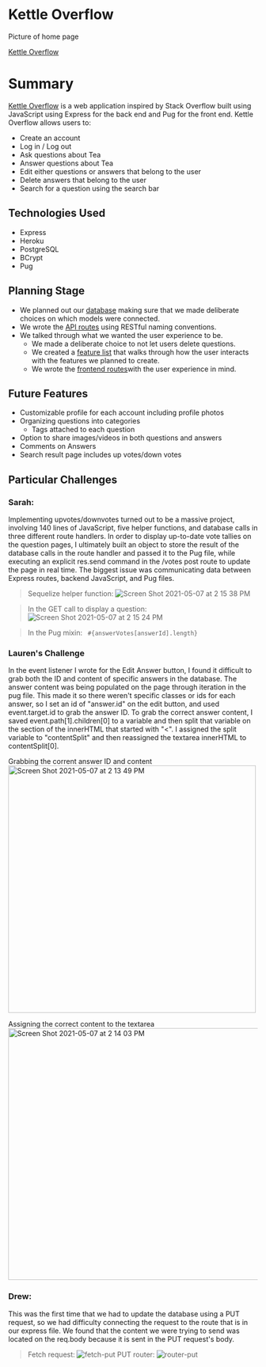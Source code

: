 # Kettle Overflow


Picture of home page

 [Kettle Overflow](https://kettle-overflow.herokuapp.com/)

# Summary

[Kettle Overflow](https://kettle-overflow.herokuapp.com/) is a web application inspired by Stack Overflow built using JavaScript using Express for the back end and Pug for the front end. Kettle Overflow allows users to:
-   Create an account
-   Log in / Log out
-   Ask questions about Tea
-   Answer questions about Tea
-   Edit either questions or answers that belong to the user
-   Delete answers that belong to the user
-   Search for a question using the search bar

## Technologies Used

-   Express
-   Heroku
-   PostgreSQL
-   BCrypt 
-   Pug

## Planning Stage

- We planned out our [database](https://github.com/boothjacobs/KettleOverflow/wiki/Database-Schema)  making sure that we made deliberate choices on which models were connected.
- We wrote the [API routes](https://github.com/boothjacobs/KettleOverflow/wiki/API-Documentation) using RESTful naming conventions.
- We talked through what we wanted the user experience to be. 
	- We made a deliberate choice to not let users delete questions.
	- We created a [feature list](https://github.com/boothjacobs/KettleOverflow/wiki/Feature-List) that walks through how the user interacts with the features we planned to create.
	- We wrote the [frontend routes](https://github.com/boothjacobs/KettleOverflow/wiki/Frontend-Routes)with the user experience in mind.

## Future Features

-	Customizable profile for each account including profile photos
-	Organizing questions into categories
	-	Tags attached to each question
-	Option to share images/videos in both questions and answers
-	Comments on Answers
-	Search result page includes up votes/down votes


## Particular Challenges

### Sarah: 

Implementing upvotes/downvotes turned out to be a massive project, involving 140 lines of JavaScript, five helper functions, and database calls in three different route handlers. In order to display up-to-date vote tallies on the question pages, I ultimately built an object to store the result of the database calls in the route handler and passed it to the Pug file, while executing an explicit res.send command in the /votes post route to update the page in real time. The biggest issue was communicating data between Express routes, backend JavaScript, and Pug files.
   
> Sequelize helper function: 
![Screen Shot 2021-05-07 at 2 15 38 PM](https://user-images.githubusercontent.com/75630072/117509285-cf8eaf80-af3e-11eb-8bae-26dc111c4e81.png)
	
>In the GET call to display a question:
   ![Screen Shot 2021-05-07 at 2 15 24 PM](https://user-images.githubusercontent.com/75630072/117509241-c271c080-af3e-11eb-9031-5e9ed432fd52.png)

>In the Pug mixin: ` #{answerVotes[answerId].length}`
>

### Lauren's Challenge
In the event listener I wrote for the Edit Answer button, I found it difficult to grab both the ID and content of specific answers in the database. The answer content was being populated on the page through iteration in the pug file. This made it so there weren't specific classes or ids for each answer, so I set an id of "answer.id" on the edit button, and used event.target.id to grab the answer ID. To grab the correct answer content, I saved event.path[1].children[0] to a variable and then split that variable on the section of the innerHTML that started with "<". I assigned the split variable to "contentSplit" and then reassigned the textarea innerHTML to contentSplit[0].

Grabbing the corrent answer ID and content
<img width="500" alt="Screen Shot 2021-05-07 at 2 13 49 PM" src="https://user-images.githubusercontent.com/68528608/117509727-9c98eb80-af3f-11eb-8c4a-730143ec887b.png">

Assigning the correct content to the textarea
<img width="509" alt="Screen Shot 2021-05-07 at 2 14 03 PM" src="https://user-images.githubusercontent.com/68528608/117509744-a1f63600-af3f-11eb-9459-10f204a09903.png">

### Drew:

This was the first time that we had to update the database using a PUT request, so we had difficulty connecting the request to the route that is in our express file. We found that the content we were trying to send was located on the req.body because it is sent in the PUT request's body.

> Fetch request: 
![fetch-put](https://user-images.githubusercontent.com/78223925/117510133-23a28f80-af51-11eb-9312-5570b093592e.PNG)
> PUT router: 
![router-put](https://user-images.githubusercontent.com/78223925/117510175-37e68c80-af51-11eb-8034-bb84bb78cde3.PNG)

